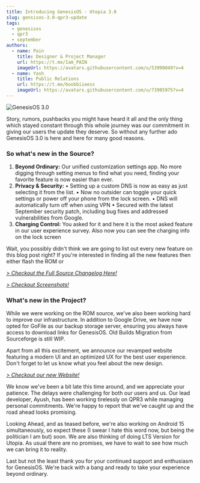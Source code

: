 ```yaml
---
title: Introducing GenesisOS - Utopia 3.0
slug: gensisos-3.0-qpr3-update
tags:
  - genesisos
  - qpr3
  - september
authors:
  - name: Pain
    title: Designer & Project Manager
    url: https://t.me/Iam_PAIN
    imageUrl: https://avatars.githubusercontent.com/u/53990049?v=4
  - name: Yash
    title: Public Relations
    url: https://t.me/boobbiieess
    imageUrl: https://avatars.githubusercontent.com/u/73985975?v=4
---
```

![GenesisOS 3.0](/img/frame-426-1-.png "GenesisOS 3.0 Update")

Story, rumors, pushbacks you might have heard it all and the only thing which stayed constant through this whole journey was our commitment in giving our users the update they deserve. So without any further ado GenesisOS 3.0 is here and here for many good reasons. 

<!-- truncate -->

### So what's new in the Source?

1. **Beyond Ordinary:** Our unified customization settings app. No more digging through setting menus to find what you need, finding your favorite feature is now easier than ever. 
2. **Privacy & Security:**
   • Setting up a custom DNS is now as easy as just selecting it from the list.
   • Now no outsider can toggle your quick settings or power off your phone from the lock screen.
   • DNS will automatically turn off when using VPN
   • Secured with the latest September security patch, including bug fixes and addressed vulnerabilities from Google.
3. **Charging Control:** You asked for it and here it is the most asked feature in our user experience survey. Also now you can see the charging info on the lock screen

Wait, you possibly didn't think we are going to list out every new feature on this blog post right? If you're interested in finding all the new features then either flash the ROM or

*[\> Checkout the Full Source Changelog Here!](https://genesisos.dev/features)*

*[\>﻿ Checkout Screenshots!](https://genesisos.dev/screenshots)*

### What's new in the Project?

While we were working on the ROM source, we've also been working hard to improve our infrastructure. In addition to Google Drive, we have now opted for GoFile as our backup storage server, ensuring you always have access to download links for GenesisOS. Old Builds Migration from Sourceforge is still WIP.

Apart from all this excitement, we announce our revamped website featuring a modern UI and an optimized UX for the best user experience. Don't forget to let us know what you feel about the new design.

*[\> Checkout our new Website!](https://genesisos.dev)*

We know we've been a bit late this time around, and we appreciate your patience. The delays were challenging for both our users and us. Our lead developer, Ayush, has been working tirelessly on QPR3 while managing personal commitments. We're happy to report that we've caught up and the road ahead looks promising.

Looking Ahead, and as teased before, we're also working on Android 15 simultaneously, so expect these (I swear I hate this word now, but being the politician I am but) soon. We are also thinking of doing LTS Version for Utopia. As usual there are no promises, we have to wait to see how much we can bring it to reality.

Last but not the least thank you for your continued support and enthusiasm for GenesisOS. We're back with a bang and ready to take your experience beyond ordinary.